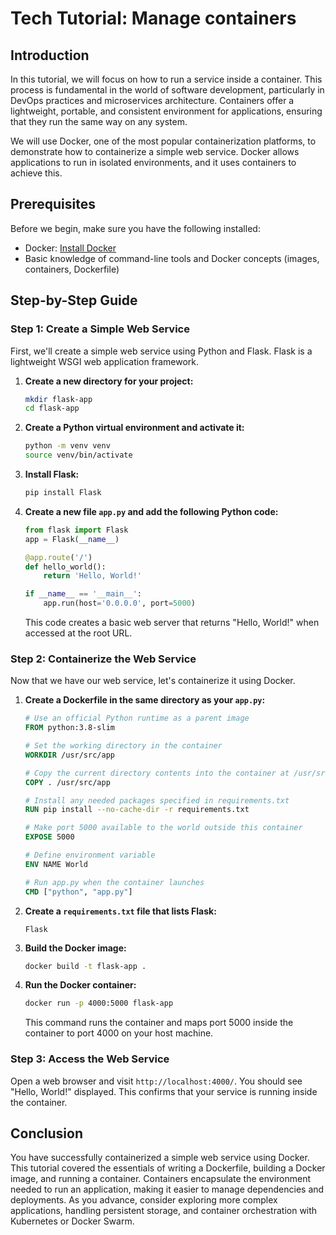 # Tech Tutorial: Manage containers

## Introduction

In this tutorial, we will focus on how to run a service inside a container. This process is fundamental in the world of software development, particularly in DevOps practices and microservices architecture. Containers offer a lightweight, portable, and consistent environment for applications, ensuring that they run the same way on any system.

We will use Docker, one of the most popular containerization platforms, to demonstrate how to containerize a simple web service. Docker allows applications to run in isolated environments, and it uses containers to achieve this.

## Prerequisites

Before we begin, make sure you have the following installed:
- Docker: [Install Docker](https://docs.docker.com/get-docker/)
- Basic knowledge of command-line tools and Docker concepts (images, containers, Dockerfile)

## Step-by-Step Guide

### Step 1: Create a Simple Web Service

First, we'll create a simple web service using Python and Flask. Flask is a lightweight WSGI web application framework.

1. **Create a new directory for your project:**

   ```bash
   mkdir flask-app
   cd flask-app
   ```

2. **Create a Python virtual environment and activate it:**

   ```bash
   python -m venv venv
   source venv/bin/activate
   ```

3. **Install Flask:**

   ```bash
   pip install Flask
   ```

4. **Create a new file `app.py` and add the following Python code:**

   ```python
   from flask import Flask
   app = Flask(__name__)

   @app.route('/')
   def hello_world():
       return 'Hello, World!'

   if __name__ == '__main__':
       app.run(host='0.0.0.0', port=5000)
   ```

   This code creates a basic web server that returns "Hello, World!" when accessed at the root URL.

### Step 2: Containerize the Web Service

Now that we have our web service, let's containerize it using Docker.

1. **Create a Dockerfile in the same directory as your `app.py`:**

   ```Dockerfile
   # Use an official Python runtime as a parent image
   FROM python:3.8-slim

   # Set the working directory in the container
   WORKDIR /usr/src/app

   # Copy the current directory contents into the container at /usr/src/app
   COPY . /usr/src/app

   # Install any needed packages specified in requirements.txt
   RUN pip install --no-cache-dir -r requirements.txt

   # Make port 5000 available to the world outside this container
   EXPOSE 5000

   # Define environment variable
   ENV NAME World

   # Run app.py when the container launches
   CMD ["python", "app.py"]
   ```

2. **Create a `requirements.txt` file that lists Flask:**

   ```text
   Flask
   ```

3. **Build the Docker image:**

   ```bash
   docker build -t flask-app .
   ```

4. **Run the Docker container:**

   ```bash
   docker run -p 4000:5000 flask-app
   ```

   This command runs the container and maps port 5000 inside the container to port 4000 on your host machine.

### Step 3: Access the Web Service

Open a web browser and visit `http://localhost:4000/`. You should see "Hello, World!" displayed. This confirms that your service is running inside the container.

## Conclusion

You have successfully containerized a simple web service using Docker. This tutorial covered the essentials of writing a Dockerfile, building a Docker image, and running a container. Containers encapsulate the environment needed to run an application, making it easier to manage dependencies and deployments. As you advance, consider exploring more complex applications, handling persistent storage, and container orchestration with Kubernetes or Docker Swarm.
